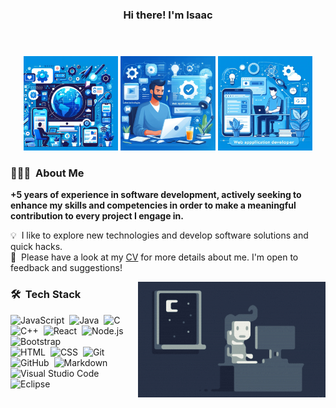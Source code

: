 <header >
        <h3 align="center"> Hi there! I'm Isaac </h3>
</header>
<section align="center">
    
 <img alt="Dev1" src="./docs/assets/dev2.jpeg"  width="30%" >
        <img alt="Dev1" src="./docs/assets/dev1.jpeg"  width="30%" >
        <img alt="Dev1" src="./docs/assets/developer.jpeg"  width="30%" >
</section>    
<section>

### 👨🏻‍💻 &nbsp;About Me
 <b>+5 years of experience in software development, actively seeking to enhance my skills and competencies in order to make a meaningful contribution to every project I engage in.</b>

💡 &nbsp;I like to explore new technologies and develop software solutions and quick hacks.\
📄 &nbsp;Please have a look at my [CV](https://docs.google.com/document/d/1zob7Asv83lQ4DC1IpbI9w8YhcaZy1gaNFYXvLRTgKng/edit?usp=sharing) for more details about me. I'm open to feedback and suggestions!

<img alt="Night Coding" src="https://raw.githubusercontent.com/AVS1508/AVS1508/master/assets/Night-Coding.gif" align="right"/>

### 🛠 &nbsp;Tech Stack

![JavaScript](https://img.shields.io/badge/-JavaScript-05122A?style=flat&logo=javascript)&nbsp;
![Java](https://img.shields.io/badge/-Java-05122A?style=flat&logo=Java&logoColor=FFA518)&nbsp;
![C](https://img.shields.io/badge/-C-05122A?style=flat&logo=C&logoColor=A8B9CC)&nbsp;
![C++](https://img.shields.io/badge/-C++-05122A?style=flat&logo=C%2B%2B&logoColor=00599C)&nbsp;
![React](https://img.shields.io/badge/-React-05122A?style=flat&logo=react)&nbsp;
![Node.js](https://img.shields.io/badge/-Node.js-05122A?style=flat&logo=node.js)&nbsp;
![Bootstrap](https://img.shields.io/badge/-Bootstrap-05122A?style=flat&logo=bootstrap&logoColor=563D7C)\
![HTML](https://img.shields.io/badge/-HTML-05122A?style=flat&logo=HTML5)&nbsp;
![CSS](https://img.shields.io/badge/-CSS-05122A?style=flat&logo=CSS3&logoColor=1572B6)&nbsp;
![Git](https://img.shields.io/badge/-Git-05122A?style=flat&logo=git)&nbsp;
![GitHub](https://img.shields.io/badge/-GitHub-05122A?style=flat&logo=github)&nbsp;
![Markdown](https://img.shields.io/badge/-Markdown-05122A?style=flat&logo=markdown)\
![Visual Studio Code](https://img.shields.io/badge/-Visual%20Studio%20Code-05122A?style=flat&logo=visual-studio-code&logoColor=007ACC)&nbsp;
![Eclipse](https://img.shields.io/badge/-Eclipse-05122A?style=flat&logo=eclipse-ide&logoColor=2C2255)

</section>
